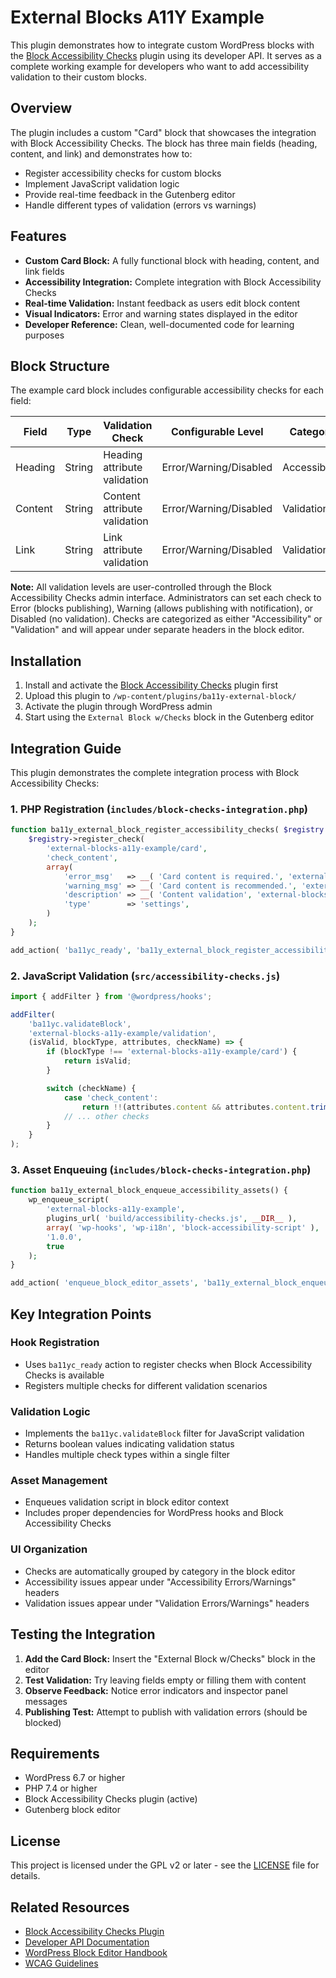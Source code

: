 # External Blocks A11Y Example

This plugin demonstrates how to integrate custom WordPress blocks with the [Block Accessibility Checks](https://github.com/troychaplin/block-accessibility-checks) plugin using its developer API. It serves as a complete working example for developers who want to add accessibility validation to their custom blocks.

## Overview

The plugin includes a custom "Card" block that showcases the integration with Block Accessibility Checks. The block has three main fields (heading, content, and link) and demonstrates how to:

- Register accessibility checks for custom blocks
- Implement JavaScript validation logic
- Provide real-time feedback in the Gutenberg editor
- Handle different types of validation (errors vs warnings)

## Features

- **Custom Card Block:** A fully functional block with heading, content, and link fields
- **Accessibility Integration:** Complete integration with Block Accessibility Checks
- **Real-time Validation:** Instant feedback as users edit block content
- **Visual Indicators:** Error and warning states displayed in the editor
- **Developer Reference:** Clean, well-documented code for learning purposes

## Block Structure

The example card block includes configurable accessibility checks for each field:

| Field | Type | Validation Check | Configurable Level | Category |
|-------|------|------------------|-------------------|----------|
| Heading | String | Heading attribute validation | Error/Warning/Disabled | Accessibility |
| Content | String | Content attribute validation | Error/Warning/Disabled | Validation |
| Link | String | Link attribute validation | Error/Warning/Disabled | Validation |

**Note:** All validation levels are user-controlled through the Block Accessibility Checks admin interface. Administrators can set each check to Error (blocks publishing), Warning (allows publishing with notification), or Disabled (no validation). Checks are categorized as either "Accessibility" or "Validation" and will appear under separate headers in the block editor.

## Installation

1. Install and activate the [Block Accessibility Checks](https://github.com/wordpress/block-accessibility-checks) plugin first
2. Upload this plugin to `/wp-content/plugins/ba11y-external-block/`
3. Activate the plugin through WordPress admin
4. Start using the `External Block w/Checks` block in the Gutenberg editor

## Integration Guide

This plugin demonstrates the complete integration process with Block Accessibility Checks:

### 1. PHP Registration (`includes/block-checks-integration.php`)

```php
function ba11y_external_block_register_accessibility_checks( $registry ) {
    $registry->register_check(
        'external-blocks-a11y-example/card',
        'check_content',
        array(
            'error_msg'   => __( 'Card content is required.', 'external-blocks-a11y-example' ),
            'warning_msg' => __( 'Card content is recommended.', 'external-blocks-a11y-example' ),
            'description' => __( 'Content validation', 'external-blocks-a11y-example' ),
            'type'        => 'settings',
        )
    );
}

add_action( 'ba11yc_ready', 'ba11y_external_block_register_accessibility_checks' );
```

### 2. JavaScript Validation (`src/accessibility-checks.js`)

```javascript
import { addFilter } from '@wordpress/hooks';

addFilter(
    'ba11yc.validateBlock',
    'external-blocks-a11y-example/validation',
    (isValid, blockType, attributes, checkName) => {
        if (blockType !== 'external-blocks-a11y-example/card') {
            return isValid;
        }

        switch (checkName) {
            case 'check_content':
                return !!(attributes.content && attributes.content.trim());
            // ... other checks
        }
    }
);
```

### 3. Asset Enqueuing (`includes/block-checks-integration.php`)

```php
function ba11y_external_block_enqueue_accessibility_assets() {
    wp_enqueue_script(
        'external-blocks-a11y-example',
        plugins_url( 'build/accessibility-checks.js', __DIR__ ),
        array( 'wp-hooks', 'wp-i18n', 'block-accessibility-script' ),
        '1.0.0',
        true
    );
}

add_action( 'enqueue_block_editor_assets', 'ba11y_external_block_enqueue_accessibility_assets' );
```

## Key Integration Points

### Hook Registration
- Uses `ba11yc_ready` action to register checks when Block Accessibility Checks is available
- Registers multiple checks for different validation scenarios

### Validation Logic
- Implements the `ba11yc.validateBlock` filter for JavaScript validation
- Returns boolean values indicating validation status
- Handles multiple check types within a single filter

### Asset Management
- Enqueues validation script in block editor context
- Includes proper dependencies for WordPress hooks and Block Accessibility Checks

### UI Organization
- Checks are automatically grouped by category in the block editor
- Accessibility issues appear under "Accessibility Errors/Warnings" headers
- Validation issues appear under "Validation Errors/Warnings" headers

## Testing the Integration

1. **Add the Card Block:** Insert the "External Block w/Checks" block in the editor
2. **Test Validation:** Try leaving fields empty or filling them with content
3. **Observe Feedback:** Notice error indicators and inspector panel messages
4. **Publishing Test:** Attempt to publish with validation errors (should be blocked)

## Requirements

- WordPress 6.7 or higher
- PHP 7.4 or higher
- Block Accessibility Checks plugin (active)
- Gutenberg block editor

## License

This project is licensed under the GPL v2 or later - see the [LICENSE](LICENSE) file for details.

## Related Resources

- [Block Accessibility Checks Plugin](https://github.com/wordpress/block-accessibility-checks)
- [Developer API Documentation](https://github.com/troychaplin/block-accessibility-checks/tree/main/docs)
- [WordPress Block Editor Handbook](https://developer.wordpress.org/block-editor/)
- [WCAG Guidelines](https://www.w3.org/WAI/WCAG21/quickref/)
